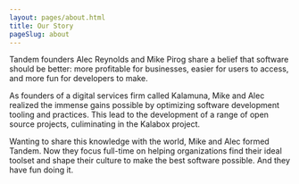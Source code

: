```yaml
---
layout: pages/about.html
title: Our Story
pageSlug: about
---
```

<div class="row">
  <div class="col-md-6">
    <p>
      Tandem founders Alec Reynolds and Mike Pirog share a belief that software should be better: more profitable for businesses, easier for users to access, and more fun for developers to make.
    </p>
    <p>
      As founders of a digital services firm called Kalamuna, Mike and Alec realized the immense gains possible by optimizing software development tooling and practices. This lead to the development of a range of open source projects, culiminating in the Kalabox project.
    </p>
  </div>
  <div class="col-md-6">
    <p>
      Wanting to share this knowledge with the world, Mike and Alec formed Tandem. Now they focus full-time on helping organizations find their ideal toolset and shape their culture to make the best software possible. And they have fun doing it.
    </p>
  </div>
</div>
